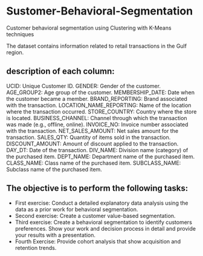 # Sustomer-Behavioral-Segmentation
Customer behavioral segmentation using Clustering with K-Means techniques

The dataset contains information related to retail transactions in the Gulf region.

## description of each column:

UCID: Unique Customer ID.
GENDER: Gender of the customer.
AGE_GROUP2: Age group of the customer.
MEMBERSHIP_DATE: Date when the customer became a member.
BRAND_REPORTING: Brand associated with the transaction.
LOCATION_NAME_REPORTING: Name of the location where the transaction occurred.
STORE_COUNTRY: Country where the store is located.
BUSINESS_CHANNEL: Channel through which the transaction was made (e.g., offline, online).
INVOICE_NO: Invoice number associated with the transaction.
NET_SALES_AMOUNT: Net sales amount for the transaction.
SALES_QTY: Quantity of items sold in the transaction.
DISCOUNT_AMOUNT: Amount of discount applied to the transaction.
DAY_DT: Date of the transaction.
DIV_NAME: Division name (category) of the purchased item.
DEPT_NAME: Department name of the purchased item.
CLASS_NAME: Class name of the purchased item.
SUBCLASS_NAME: Subclass name of the purchased item.

## The objective is to perform the following tasks:
* First exercise: Conduct a detailed explanatory data analysis using the data as a prior work for behavioral segmentation.
* Second exercise: Create a customer value-based segmentation.
* Third exercise: Create a behavioral segmentation to identify customers preferences. Show your work and decision process in detail and provide your results with a presentation. 
* Fourth Exercise: Provide cohort analysis that show acquisition and retention trends. 
